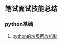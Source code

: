 ## 笔试面试技能总结
### python基础
1. [python的垃圾回收机制](http://6aa5e20d.wiz03.com/share/s/1GFu8d0kwkPn2nCEXf0boHQ92Ltl3010xh7F2iwh5Z1F_rce)



